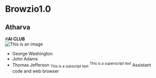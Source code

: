# Browzio1.0
## Atharva
#**AI CLUB** <br/>
![This is an image](https://user-images.githubusercontent.com/97673859/177376133-36001b35-97f5-41c8-99bd-7af4e5462f2c.png)
- George Washington
- John Adams
- Thomas Jefferson
<sub>This is a subscript text</sub>	
<sup>This is a superscript text</sup>
Assistant code and web browser
